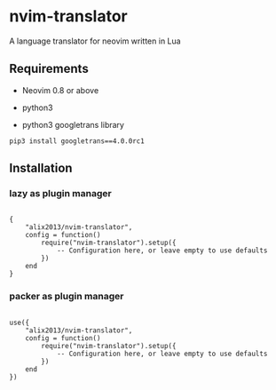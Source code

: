 # nvim-translator
A language translator for neovim written in Lua

## Requirements

- Neovim 0.8 or above 

- python3

- python3 googletrans library


```shell
pip3 install googletrans==4.0.0rc1
```

## Installation 

### lazy as plugin manager
```shell

{
    "alix2013/nvim-translator",
    config = function()
        require("nvim-translator").setup({
            -- Configuration here, or leave empty to use defaults
        })
    end
}

```
### packer as plugin manager

```shell

use({
    "alix2013/nvim-translator",
    config = function()
        require("nvim-translator").setup({
            -- Configuration here, or leave empty to use defaults
        })
    end
})


```



